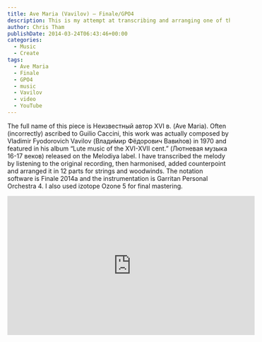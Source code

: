 ```yaml
---
title: Ave Maria (Vavilov) – Finale/GPO4
description: This is my attempt at transcribing and arranging one of the most beautiful melodies I have heard.
author: Chris Tham
publishDate: 2014-03-24T06:43:46+00:00
categories:
  - Music
  - Create
tags:
  - Ave Maria
  - Finale
  - GPO4
  - music
  - Vavilov
  - video
  - YouTube
---
```


The full name of this piece is Неизвестный автор XVI в. (Ave Maria). Often (incorrectly) ascribed to Guilio Caccini, this work was actually composed by Vladimir Fyodorovich Vavilov (Влади́мир Фёдорович Вави́лов) in 1970 and featured in his album &#8220;Lute music of the XVI-XVII cent.&#8221; (Лютневая музыка 16-17 веков) released on the Melodiya label. I have transcribed the melody by listening to the original recording, then harmonised, added counterpoint and arranged it in 12 parts for strings and woodwinds. The notation software is Finale 2014a and the instrumentation is Garritan Personal Orchestra 4. I also used izotope Ozone 5 for final mastering.

<iframe width="560" height="315" src="https://www.youtube-nocookie.com/embed/JXNNEFmAUpw" title="YouTube video player" frameborder="0" allow="accelerometer; autoplay; clipboard-write; encrypted-media; gyroscope; picture-in-picture" allowfullscreen></iframe>
